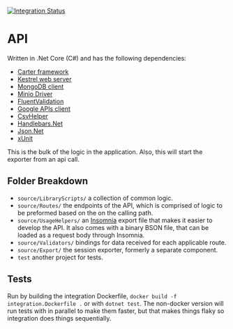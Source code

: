 [![Integration Status](https://github.com/jhburns/ExperienceCapture/workflows/API/badge.svg)](https://github.com/jhburns/ExperienceCapture/actions?query=workflow%3A%22API%22)

# API

Written in .Net Core (C#) and has the following dependencies:

- [Carter framework](https://github.com/CarterCommunity/Carter)
- [Kestrel web server](https://docs.microsoft.com/en-us/aspnet/core/fundamentals/servers/kestrel?view=aspnetcore-3.0)
- [MongoDB client](http://mongodb.github.io/mongo-csharp-driver/)
- [Minio Driver](https://github.com/minio/minio-dotnet)
- [FluentValidation](https://fluentvalidation.net/)
- [Google APIs client](https://developers.google.com/api-client-library/dotnet)
- [CsvHelper](https://joshclose.github.io/CsvHelper/)
- [Handlebars.Net](https://github.com/rexm/Handlebars.Net)
- [Json.Net](https://www.newtonsoft.com/json)
- [xUnit](https://xunit.net/)

This is the bulk of the logic in the application. Also, this will start the exporter from an api call.

## Folder Breakdown

- `source/LibraryScripts/` a collection of common logic.
- `source/Routes/` the endpoints of the API, which is comprised of logic to be preformed based on the on the calling path.
- `source/UsageHelpers/` an [Insomnia](https://insomnia.rest/) export file that makes it easier to develop the API. It also comes with a binary BSON file, that can be loaded as a request body through Insomnia.
- `source/Validators/` bindings for data received for each applicable route.
- `source/Export/` the session exporter, formerly a separate component.
- `test` another project for tests.

## Tests

Run by building the integration Dockerfile, `docker build -f integration.Dockerfile .` or with `dotnet test`. The non-docker version will run tests with in parallel to make them faster, but that makes things flaky so integration does things sequentially.